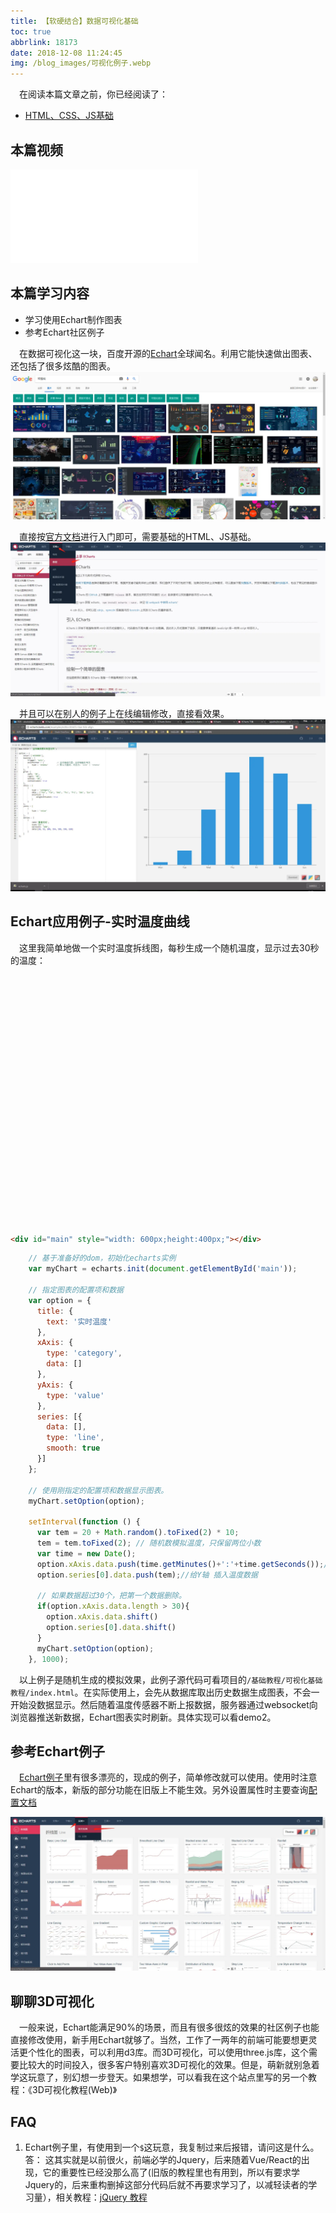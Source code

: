 ```yaml
---
title: 【软硬结合】数据可视化基础
toc: true
abbrlink: 18173
date: 2018-12-08 11:24:45
img: /blog_images/可视化例子.webp
---
```


&emsp;在阅读本篇文章之前，你已经阅读了：
- [HTML、CSS、JS基础](/posts/54080)

## 本篇视频
<iframe src="//player.bilibili.com/player.html?aid=462062924&bvid=BV16L411n7Pi&cid=379908862&page=15" scrolling="no" border="0" frameborder="no" framespacing="0" allowfullscreen="true" class="bilibili-video"> </iframe>

## 本篇学习内容
- 学习使用Echart制作图表
- 参考Echart社区例子


&emsp;在数据可视化这一块，百度开源的[Echart](https://echarts.apache.org/)全球闻名。利用它能快速做出图表、还包括了很多炫酷的图表。
![可视化例子](/blog_images/可视化例子.webp)

&emsp;直接按[官方文档](https://echarts.apache.org/)进行入门即可，需要基础的HTML、JS基础。
![学习Echart](/blog_images/学习Echart.webp)

&emsp;并且可以在别人的例子上在线编辑修改，直接看效果。
![echart在线编辑](/blog_images/echart在线编辑.webp)
## Echart应用例子-实时温度曲线
&emsp;这里我简单地做一个实时温度拆线图，每秒生成一个随机温度，显示过去30秒的温度：
<!-- 引入Echart脚本 -->
<script src="/js/echarts.min.js"></script>
<!-- 为ECharts准备一个具备大小（宽高）的Dom -->
<div id="main" style="width: 600px;height:400px;"></div>
<script type="text/javascript">
    // 基于准备好的dom，初始化echarts实例
    var myChart = echarts.init(document.getElementById('main'));

    // 指定图表的配置项和数据
    var option = {
      title: {
        text: '实时温度'
      },
      xAxis: {
        type: 'category',
        data: []
      },
      yAxis: {
        type: 'value'
      },
      series: [{
        data: [],
        type: 'line',
        smooth: true
      }]
    };

    // 使用刚指定的配置项和数据显示图表。
    myChart.setOption(option);

    setInterval(function () {
      var tem = 20 + Math.random().toFixed(2) * 10;
      tem = tem.toFixed(2); // 随机数模拟温度，只保留两位小数
      var time = new Date();
      option.xAxis.data.push(time.getMinutes()+':'+time.getSeconds());//给X轴 插入时间数据
      option.series[0].data.push(tem);//给Y轴 插入温度数据

      // 如果数据超过30个，把第一个数据删除。
      if(option.xAxis.data.length > 30){
        option.xAxis.data.shift()
        option.series[0].data.shift()
      }
      myChart.setOption(option);
    }, 1000);
</script>

```html
<div id="main" style="width: 600px;height:400px;"></div>
```

```js
    // 基于准备好的dom，初始化echarts实例
    var myChart = echarts.init(document.getElementById('main'));

    // 指定图表的配置项和数据
    var option = {
      title: {
        text: '实时温度'
      },
      xAxis: {
        type: 'category',
        data: []
      },
      yAxis: {
        type: 'value'
      },
      series: [{
        data: [],
        type: 'line',
        smooth: true
      }]
    };

    // 使用刚指定的配置项和数据显示图表。
    myChart.setOption(option);

    setInterval(function () {
      var tem = 20 + Math.random().toFixed(2) * 10;
      tem = tem.toFixed(2); // 随机数模拟温度，只保留两位小数
      var time = new Date();
      option.xAxis.data.push(time.getMinutes()+':'+time.getSeconds());//给X轴 插入时间数据
      option.series[0].data.push(tem);//给Y轴 插入温度数据

      // 如果数据超过30个，把第一个数据删除。
      if(option.xAxis.data.length > 30){
        option.xAxis.data.shift()
        option.series[0].data.shift()
      }
      myChart.setOption(option);
    }, 1000);

```

&emsp;以上例子是随机生成的模拟效果，此例子源代码可看项目的`/基础教程/可视化基础教程/index.html`。在实际使用上，会先从数据库取出历史数据生成图表，不会一开始没数据显示。然后随着温度传感器不断上报数据，服务器通过websocket向浏览器推送新数据，Echart图表实时刷新。具体实现可以看demo2。


## 参考Echart例子
&emsp;[Echart例子](https://echarts.apache.org/examples/zh/index.html)里有很多漂亮的，现成的例子，简单修改就可以使用。使用时注意Echart的版本，新版的部分功能在旧版上不能生效。另外设置属性时主要查询[配置文档](https://echarts.apache.org/zh/option.html#title)

![Echart实例图](/blog_images/Echart实例图.webp)
## 聊聊3D可视化
&emsp;一般来说，Echart能满足90%的场景，而且有很多很炫的效果的社区例子也能直接修改使用，新手用Echart就够了。当然，工作了一两年的前端可能要想更灵活更个性化的图表，可以利用d3库。而3D可视化，可以使用three.js库，这个需要比较大的时间投入，很多客户特别喜欢3D可视化的效果。但是，萌新就别急着学这玩意了，别幻想一步登天。如果想学，可以看我在这个站点里写的另一个教程：《3D可视化教程(Web)》

## FAQ
1. Echart例子里，有使用到一个`$`这玩意，我复制过来后报错，请问这是什么。
答： 这其实就是以前很火，前端必学的Jquery，后来随着Vue/React的出现，它的重要性已经没那么高了(旧版的教程里也有用到，所以有要求学Jquery的，后来重构删掉这部分代码后就不再要求学习了，以减轻读者的学习量），相关教程：[jQuery 教程](https://www.runoob.com/jquery/jquery-tutorial.html)


